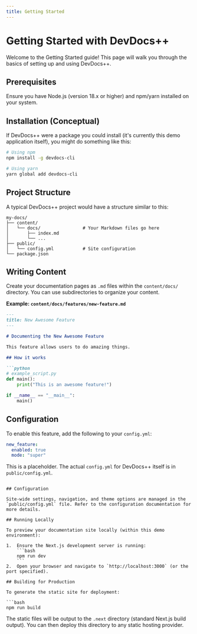 ```yaml
---
title: Getting Started
---
```


# Getting Started with DevDocs++

Welcome to the Getting Started guide! This page will walk you through the basics of setting up and using DevDocs++.

## Prerequisites

Ensure you have Node.js (version 18.x or higher) and npm/yarn installed on your system.

## Installation (Conceptual)

If DevDocs++ were a package you could install (it's currently this demo application itself), you might do something like this:

```bash
# Using npm
npm install -g devdocs-cli

# Using yarn
yarn global add devdocs-cli
```

## Project Structure

A typical DevDocs++ project would have a structure similar to this:

```
my-docs/
├── content/
│   └── docs/                # Your Markdown files go here
│       ├── index.md
│       └── ...
├── public/
│   └── config.yml           # Site configuration
└── package.json
```

## Writing Content

Create your documentation pages as `.md` files within the `content/docs/` directory. You can use subdirectories to organize your content.

**Example: `content/docs/features/new-feature.md`**

```markdown
---
title: New Awesome Feature
---

# Documenting the New Awesome Feature

This feature allows users to do amazing things.

## How it works

```python
# example_script.py
def main():
    print("This is an awesome feature!")

if __name__ == "__main__":
    main()
```

## Configuration

To enable this feature, add the following to your `config.yml`:

```yaml
new_feature:
  enabled: true
  mode: "super"
```
This is a placeholder. The actual `config.yml` for DevDocs++ itself is in `public/config.yml`.
```

## Configuration

Site-wide settings, navigation, and theme options are managed in the `public/config.yml` file. Refer to the configuration documentation for more details.

## Running Locally

To preview your documentation site locally (within this demo environment):

1.  Ensure the Next.js development server is running:
    ```bash
    npm run dev
    ```
2.  Open your browser and navigate to `http://localhost:3000` (or the port specified).

## Building for Production

To generate the static site for deployment:

```bash
npm run build
```
The static files will be output to the `.next` directory (standard Next.js build output). You can then deploy this directory to any static hosting provider.
